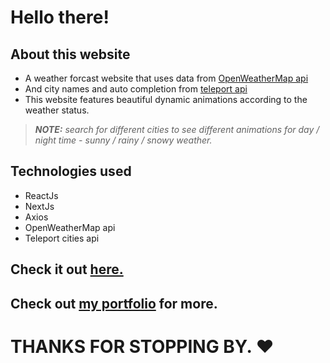 # Hello there!

## About this website
- A weather forcast website that uses data from [OpenWeatherMap api](https://openweathermap.org)
- And city names and auto completion from [teleport api](teleport.org)
- This website features beautiful dynamic animations according to the weather status.

> **_NOTE:_** *search for different cities to see different animations for day / night time - sunny / rainy / snowy weather.*

## Technologies used
- ReactJs
- NextJs
- Axios
- OpenWeatherMap api
- Teleport cities api

## Check it out [here.](https://my-dynamic-weather.vercel.app/)

## Check out [my portfolio](https://mohammad-kikhia.vercel.app/) for more.

# THANKS FOR STOPPING BY. ❤
